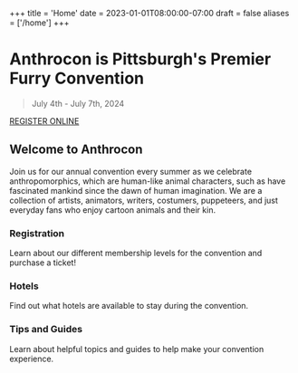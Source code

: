 +++
title = 'Home'
date = 2023-01-01T08:00:00-07:00
draft = false
aliases = ['/home']
+++

# Anthrocon is Pittsburgh's Premier Furry Convention

> July 4th - July 7th, 2024

[REGISTER ONLINE](#registration)

## Welcome to Anthrocon

Join us for our annual convention every summer as we celebrate anthropomorphics,
which are human-like animal characters,
such as have fascinated mankind since the dawn of human imagination.
We are a collection of artists, animators, writers, costumers, puppeteers,
and just everyday fans who enjoy cartoon animals and their kin.

### Registration

Learn about our different membership levels for the convention and purchase a ticket!

### Hotels

Find out what hotels are available to stay during the convention.

### Tips and Guides

Learn about helpful topics and guides to help make your convention experience.
